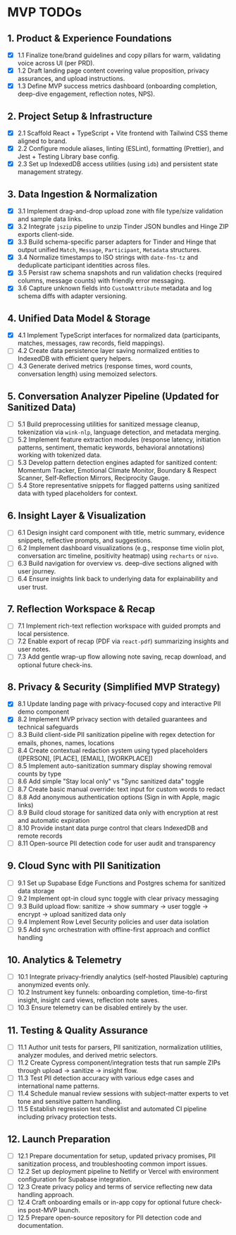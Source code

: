 # MVP TODOs

## 1. Product & Experience Foundations
- [x] 1.1 Finalize tone/brand guidelines and copy pillars for warm, validating voice across UI (per PRD).
- [x] 1.2 Draft landing page content covering value proposition, privacy assurances, and upload instructions.
- [x] 1.3 Define MVP success metrics dashboard (onboarding completion, deep-dive engagement, reflection notes, NPS).

## 2. Project Setup & Infrastructure
- [x] 2.1 Scaffold React + TypeScript + Vite frontend with Tailwind CSS theme aligned to brand.
- [x] 2.2 Configure module aliases, linting (ESLint), formatting (Prettier), and Jest + Testing Library base config.
- [x] 2.3 Set up IndexedDB access utilities (using `idb`) and persistent state management strategy.

## 3. Data Ingestion & Normalization
- [x] 3.1 Implement drag-and-drop upload zone with file type/size validation and sample data links.
- [x] 3.2 Integrate `jszip` pipeline to unzip Tinder JSON bundles and Hinge ZIP exports client-side.
- [x] 3.3 Build schema-specific parser adapters for Tinder and Hinge that output unified `Match`, `Message`, `Participant`, `Metadata` structures.
- [x] 3.4 Normalize timestamps to ISO strings with `date-fns-tz` and deduplicate participant identities across files.
- [x] 3.5 Persist raw schema snapshots and run validation checks (required columns, message counts) with friendly error messaging.
- [x] 3.6 Capture unknown fields into `CustomAttribute` metadata and log schema diffs with adapter versioning.

## 4. Unified Data Model & Storage
- [x] 4.1 Implement TypeScript interfaces for normalized data (participants, matches, messages, raw records, field mappings).
- [ ] 4.2 Create data persistence layer saving normalized entities to IndexedDB with efficient query helpers.
- [ ] 4.3 Generate derived metrics (response times, word counts, conversation length) using memoized selectors.

## 5. Conversation Analyzer Pipeline (Updated for Sanitized Data)
- [ ] 5.1 Build preprocessing utilities for sanitized message cleanup, tokenization via `wink-nlp`, language detection, and metadata merging.
- [ ] 5.2 Implement feature extraction modules (response latency, initiation patterns, sentiment, thematic keywords, behavioral annotations) working with tokenized data.
- [ ] 5.3 Develop pattern detection engines adapted for sanitized content: Momentum Tracker, Emotional Climate Monitor, Boundary & Respect Scanner, Self-Reflection Mirrors, Reciprocity Gauge.
- [ ] 5.4 Store representative snippets for flagged patterns using sanitized data with typed placeholders for context.

## 6. Insight Layer & Visualization
- [ ] 6.1 Design insight card component with title, metric summary, evidence snippets, reflective prompts, and suggestions.
- [ ] 6.2 Implement dashboard visualizations (e.g., response time violin plot, conversation arc timeline, positivity heatmap) using `recharts` or `nivo`.
- [ ] 6.3 Build navigation for overview vs. deep-dive sections aligned with user journey.
- [ ] 6.4 Ensure insights link back to underlying data for explainability and user trust.

## 7. Reflection Workspace & Recap
- [ ] 7.1 Implement rich-text reflection workspace with guided prompts and local persistence.
- [ ] 7.2 Enable export of recap (PDF via `react-pdf`) summarizing insights and user notes.
- [ ] 7.3 Add gentle wrap-up flow allowing note saving, recap download, and optional future check-ins.

## 8. Privacy & Security (Simplified MVP Strategy)
- [x] 8.1 Update landing page with privacy-focused copy and interactive PII demo component
- [x] 8.2 Implement MVP privacy section with detailed guarantees and technical safeguards
- [ ] 8.3 Build client-side PII sanitization pipeline with regex detection for emails, phones, names, locations
- [ ] 8.4 Create contextual redaction system using typed placeholders ([PERSON], [PLACE], [EMAIL], [WORKPLACE])
- [ ] 8.5 Implement auto-sanitization summary display showing removal counts by type
- [ ] 8.6 Add simple "Stay local only" vs "Sync sanitized data" toggle
- [ ] 8.7 Create basic manual override: text input for custom words to redact
- [ ] 8.8 Add anonymous authentication options (Sign in with Apple, magic links)
- [ ] 8.9 Build cloud storage for sanitized data only with encryption at rest and automatic expiration
- [ ] 8.10 Provide instant data purge control that clears IndexedDB and remote records
- [ ] 8.11 Open-source PII detection code for user audit and transparency

## 9. Cloud Sync with PII Sanitization
- [ ] 9.1 Set up Supabase Edge Functions and Postgres schema for sanitized data storage
- [ ] 9.2 Implement opt-in cloud sync toggle with clear privacy messaging
- [ ] 9.3 Build upload flow: sanitize → show summary → user toggle → encrypt → upload sanitized data only
- [ ] 9.4 Implement Row Level Security policies and user data isolation
- [ ] 9.5 Add sync orchestration with offline-first approach and conflict handling

## 10. Analytics & Telemetry
- [ ] 10.1 Integrate privacy-friendly analytics (self-hosted Plausible) capturing anonymized events only.
- [ ] 10.2 Instrument key funnels: onboarding completion, time-to-first insight, insight card views, reflection note saves.
- [ ] 10.3 Ensure telemetry can be disabled entirely by the user.

## 11. Testing & Quality Assurance
- [ ] 11.1 Author unit tests for parsers, PII sanitization, normalization utilities, analyzer modules, and derived metric selectors.
- [ ] 11.2 Create Cypress component/integration tests that run sample ZIPs through upload → sanitize → insight flow.
- [ ] 11.3 Test PII detection accuracy with various edge cases and international name patterns.
- [ ] 11.4 Schedule manual review sessions with subject-matter experts to vet tone and sensitive pattern handling.
- [ ] 11.5 Establish regression test checklist and automated CI pipeline including privacy protection tests.

## 12. Launch Preparation
- [ ] 12.1 Prepare documentation for setup, updated privacy promises, PII sanitization process, and troubleshooting common import issues.
- [ ] 12.2 Set up deployment pipeline to Netlify or Vercel with environment configuration for Supabase integration.
- [ ] 12.3 Create privacy policy and terms of service reflecting new data handling approach.
- [ ] 12.4 Craft onboarding emails or in-app copy for optional future check-ins post-MVP launch.
- [ ] 12.5 Prepare open-source repository for PII detection code and documentation.
